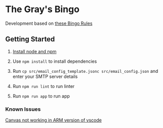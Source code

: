 # The Gray's Bingo
Development based on [these Bingo Rules](https://www.techopedia.com/gambling-guides/how-to-play-bingo#:~:text=You%20will%20receive%20a%20bingo,%2C%20or%20diagonally%2C%20wins%20bingo)

## Getting Started
1. [Install node and npm](https://docs.npmjs.com/downloading-and-installing-node-js-and-npm)

1. Use `npm install` to install dependencies

1. Run `cp src/email_config_template.jsonc src/email_config.json` and enter your SMTP server details

1. Run `npm run lint` to run linter

1. Run `npm run app` to run app

### Known Issues
[Canvas not working in ARM version of vscode](https://github.com/Automattic/node-canvas/issues/1662)